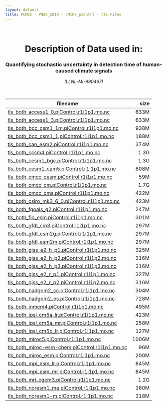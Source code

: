 ```yaml
---
layout: default
title: PCMDI - PNAS_2019 - CMIP5_piCntrl - tls Files
---
```


<br>
<center>
    <p>
        <h1>Description of Data used in:</h1>
        <h3>Quantifying stochastic uncertainty in detection time of human-caused climate signals</h3>
    </p>
    <p><em>(LLNL-MI-990467)</em></p>
</center>
<br>

filename | size
   ---   | ---:
[tls_both_access1_0.piControl.r1i1p1.mo.nc]({{site.baseurl}}/climate-data/PNAS_2019/CMIP5_piCntrl/tls/tls_both_access1_0.piControl.r1i1p1.mo.nc) | 633M
[tls_both_access1_3.piControl.r1i1p1.mo.nc]({{site.baseurl}}/climate-data/PNAS_2019/CMIP5_piCntrl/tls/tls_both_access1_3.piControl.r1i1p1.mo.nc) | 633M
[tls_both_bcc_csm1_1m.piControl.r1i1p1.mo.nc]({{site.baseurl}}/climate-data/PNAS_2019/CMIP5_piCntrl/tls/tls_both_bcc_csm1_1m.piControl.r1i1p1.mo.nc) | 938M
[tls_both_bcc_csm1_1.piControl.r1i1p1.mo.nc]({{site.baseurl}}/climate-data/PNAS_2019/CMIP5_piCntrl/tls/tls_both_bcc_csm1_1.piControl.r1i1p1.mo.nc) | 188M
[tls_both_can_esm2.piControl.r1i1p1.mo.nc]({{site.baseurl}}/climate-data/PNAS_2019/CMIP5_piCntrl/tls/tls_both_can_esm2.piControl.r1i1p1.mo.nc) | 374M
[tls_both_ccsm4.piControl.r1i1p1.mo.nc]({{site.baseurl}}/climate-data/PNAS_2019/CMIP5_piCntrl/tls/tls_both_ccsm4.piControl.r1i1p1.mo.nc) | 1.3G
[tls_both_cesm1_bgc.piControl.r1i1p1.mo.nc]({{site.baseurl}}/climate-data/PNAS_2019/CMIP5_piCntrl/tls/tls_both_cesm1_bgc.piControl.r1i1p1.mo.nc) | 1.3G
[tls_both_cesm1_cam5.piControl.r1i1p1.mo.nc]({{site.baseurl}}/climate-data/PNAS_2019/CMIP5_piCntrl/tls/tls_both_cesm1_cam5.piControl.r1i1p1.mo.nc) | 808M
[tls_both_cmcc_cesm.piControl.r1i1p1.mo.nc]({{site.baseurl}}/climate-data/PNAS_2019/CMIP5_piCntrl/tls/tls_both_cmcc_cesm.piControl.r1i1p1.mo.nc) | 59M
[tls_both_cmcc_cm.piControl.r1i1p1.mo.nc]({{site.baseurl}}/climate-data/PNAS_2019/CMIP5_piCntrl/tls/tls_both_cmcc_cm.piControl.r1i1p1.mo.nc) | 1.7G
[tls_both_cmcc_cms.piControl.r1i1p1.mo.nc]({{site.baseurl}}/climate-data/PNAS_2019/CMIP5_piCntrl/tls/tls_both_cmcc_cms.piControl.r1i1p1.mo.nc) | 422M
[tls_both_csiro_mk3_6_0.piControl.r1i1p1.mo.nc]({{site.baseurl}}/climate-data/PNAS_2019/CMIP5_piCntrl/tls/tls_both_csiro_mk3_6_0.piControl.r1i1p1.mo.nc) | 423M
[tls_both_fgoals_g2.piControl.r1i1p1.mo.nc]({{site.baseurl}}/climate-data/PNAS_2019/CMIP5_piCntrl/tls/tls_both_fgoals_g2.piControl.r1i1p1.mo.nc) | 247M
[tls_both_fio_esm.piControl.r1i1p1.mo.nc]({{site.baseurl}}/climate-data/PNAS_2019/CMIP5_piCntrl/tls/tls_both_fio_esm.piControl.r1i1p1.mo.nc) | 301M
[tls_both_gfdl_cm3.piControl.r1i1p1.mo.nc]({{site.baseurl}}/climate-data/PNAS_2019/CMIP5_piCntrl/tls/tls_both_gfdl_cm3.piControl.r1i1p1.mo.nc) | 297M
[tls_both_gfdl_esm2g.piControl.r1i1p1.mo.nc]({{site.baseurl}}/climate-data/PNAS_2019/CMIP5_piCntrl/tls/tls_both_gfdl_esm2g.piControl.r1i1p1.mo.nc) | 297M
[tls_both_gfdl_esm2m.piControl.r1i1p1.mo.nc]({{site.baseurl}}/climate-data/PNAS_2019/CMIP5_piCntrl/tls/tls_both_gfdl_esm2m.piControl.r1i1p1.mo.nc) | 297M
[tls_both_giss_e2_h_p1.piControl.r1i1p1.mo.nc]({{site.baseurl}}/climate-data/PNAS_2019/CMIP5_piCntrl/tls/tls_both_giss_e2_h_p1.piControl.r1i1p1.mo.nc) | 325M
[tls_both_giss_e2_h_p2.piControl.r1i1p2.mo.nc]({{site.baseurl}}/climate-data/PNAS_2019/CMIP5_piCntrl/tls/tls_both_giss_e2_h_p2.piControl.r1i1p2.mo.nc) | 316M
[tls_both_giss_e2_h_p3.piControl.r1i1p3.mo.nc]({{site.baseurl}}/climate-data/PNAS_2019/CMIP5_piCntrl/tls/tls_both_giss_e2_h_p3.piControl.r1i1p3.mo.nc) | 316M
[tls_both_giss_e2_r_p1.piControl.r1i1p1.mo.nc]({{site.baseurl}}/climate-data/PNAS_2019/CMIP5_piCntrl/tls/tls_both_giss_e2_r_p1.piControl.r1i1p1.mo.nc) | 327M
[tls_both_giss_e2_r_p2.piControl.r1i1p2.mo.nc]({{site.baseurl}}/climate-data/PNAS_2019/CMIP5_piCntrl/tls/tls_both_giss_e2_r_p2.piControl.r1i1p2.mo.nc) | 316M
[tls_both_hadgem2_cc.piControl.r1i1p1.mo.nc]({{site.baseurl}}/climate-data/PNAS_2019/CMIP5_piCntrl/tls/tls_both_hadgem2_cc.piControl.r1i1p1.mo.nc) | 304M
[tls_both_hadgem2_es.piControl.r1i1p1.mo.nc]({{site.baseurl}}/climate-data/PNAS_2019/CMIP5_piCntrl/tls/tls_both_hadgem2_es.piControl.r1i1p1.mo.nc) | 728M
[tls_both_inmcm4.piControl.r1i1p1.mo.nc]({{site.baseurl}}/climate-data/PNAS_2019/CMIP5_piCntrl/tls/tls_both_inmcm4.piControl.r1i1p1.mo.nc) | 495M
[tls_both_ipsl_cm5a_lr.piControl.r1i1p1.mo.nc]({{site.baseurl}}/climate-data/PNAS_2019/CMIP5_piCntrl/tls/tls_both_ipsl_cm5a_lr.piControl.r1i1p1.mo.nc) | 423M
[tls_both_ipsl_cm5a_mr.piControl.r1i1p1.mo.nc]({{site.baseurl}}/climate-data/PNAS_2019/CMIP5_piCntrl/tls/tls_both_ipsl_cm5a_mr.piControl.r1i1p1.mo.nc) | 258M
[tls_both_ipsl_cm5b_lr.piControl.r1i1p1.mo.nc]({{site.baseurl}}/climate-data/PNAS_2019/CMIP5_piCntrl/tls/tls_both_ipsl_cm5b_lr.piControl.r1i1p1.mo.nc) | 127M
[tls_both_miroc5.piControl.r1i1p1.mo.nc]({{site.baseurl}}/climate-data/PNAS_2019/CMIP5_piCntrl/tls/tls_both_miroc5.piControl.r1i1p1.mo.nc) | 1006M
[tls_both_miroc-esm-chem.piControl.r1i1p1.mo.nc]({{site.baseurl}}/climate-data/PNAS_2019/CMIP5_piCntrl/tls/tls_both_miroc-esm-chem.piControl.r1i1p1.mo.nc) | 96M
[tls_both_miroc_esm.piControl.r1i1p1.mo.nc]({{site.baseurl}}/climate-data/PNAS_2019/CMIP5_piCntrl/tls/tls_both_miroc_esm.piControl.r1i1p1.mo.nc) | 200M
[tls_both_mpi_esm_lr.piControl.r1i1p1.mo.nc]({{site.baseurl}}/climate-data/PNAS_2019/CMIP5_piCntrl/tls/tls_both_mpi_esm_lr.piControl.r1i1p1.mo.nc) | 845M
[tls_both_mpi_esm_mr.piControl.r1i1p1.mo.nc]({{site.baseurl}}/climate-data/PNAS_2019/CMIP5_piCntrl/tls/tls_both_mpi_esm_mr.piControl.r1i1p1.mo.nc) | 845M
[tls_both_mri_cgcm3.piControl.r1i1p1.mo.nc]({{site.baseurl}}/climate-data/PNAS_2019/CMIP5_piCntrl/tls/tls_both_mri_cgcm3.piControl.r1i1p1.mo.nc) | 1.2G
[tls_both_noresm1_me.piControl.r1i1p1.mo.nc]({{site.baseurl}}/climate-data/PNAS_2019/CMIP5_piCntrl/tls/tls_both_noresm1_me.piControl.r1i1p1.mo.nc) | 160M
[tls_both_noresm1-m.piControl.r1i1p1.mo.nc]({{site.baseurl}}/climate-data/PNAS_2019/CMIP5_piCntrl/tls/tls_both_noresm1-m.piControl.r1i1p1.mo.nc) | 318M